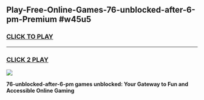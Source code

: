 
## Play-Free-Online-Games-76-unblocked-after-6-pm-Premium #w45u5
<h3>
<a href="https://premium.freeplayer.one?title=76-unblocked-after-6-pm&ref=8M">CLICK TO PLAY</a></h3>
<hr>

<h3>
<a href="https://premium.freeplayer.one?title=76-unblocked-after-6-pm&ref=8M">CLICK 2 PLAY</a>
  
</h3>

<a href="https://premium.freeplayer.one?title=76-unblocked-after-6-pm&ref=8M"><img src="https://clearcache.store/games.png"></a>


**76-unblocked-after-6-pm games unblocked: Your Gateway to Fun and Accessible Online Gaming**
